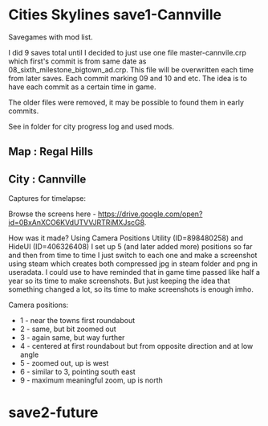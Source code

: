 # Cities Skylines save1-Cannville

Savegames with mod list.

I did 9 saves total until I decided to just use one file master-cannvile.crp which first's commit is from same date as 08_sixth_milestone_bigtown_ad.crp.
This file will be overwritten each time from later saves. Each commit marking 09 and 10 and etc.
The idea is to have each commit as a certain time in game.

The older files were removed, it may be possible to found them in early commits.

See in folder for city progress log and used mods.

## Map :  Regal Hills
## City : Cannville

Captures for timelapse:

Browse the screens here - https://drive.google.com/open?id=0BxAnXCO6KVdUTVVJRTRiMXJscG8.

How was it made?
Using Camera Positions Utility (ID=898480258) and HideUI (ID=406326408)
I set up 5 (and later added more) positions so far and then from time to time I just switch to each one and make a screenshot using steam
which creates both compressed jpg in steam folder and png in useradata.
I could use to have reminded that in game time passed like half a year so its time to make screenshots.
But just keeping the idea that something changed a lot, so its time to make screenshots is enough imho.

Camera positions:

* 1 - near the towns first roundabout
* 2 - same, but bit zoomed out
* 3 - again same, but way further
* 4 - centered at first roundabout but from opposite direction and at low angle
* 5 - zoomed out, up is west
* 6 - similar to 3, pointing south east
* 9 - maximum meaningful zoom, up is north

# save2-future
